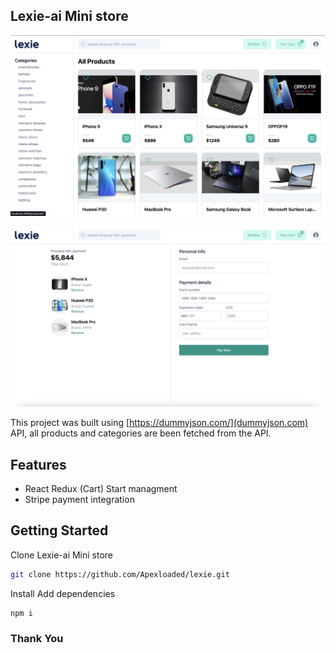 ## Lexie-ai Mini store
<p align="left">
<img src="./assets/screen.png" width="720">
</p>
<p align="left">
<img src="./assets/screen1.png" width="720">
</p>

This project was built using [https://dummyjson.com/](dummyjson.com) API, all products and categories are been fetched from the API.
## Features
- React Redux (Cart) Start managment
- Stripe payment integration

## Getting Started

Clone Lexie-ai Mini store
```bash
git clone https://github.com/Apexloaded/lexie.git
```

Install Add dependencies
```bash
npm i
```

### Thank You
